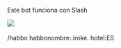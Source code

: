 Este bot funciona con Slash

<img src="https://i.imgur.com/xs05Usa.png">

<br>
<br>
/habbo habbonombre:.iroke. hotel:ES
<br>
